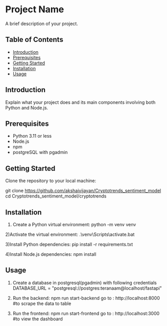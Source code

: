 # Project Name

A brief description of your project.

## Table of Contents
- [Introduction](#introduction)
- [Prerequisites](#prerequisites)
- [Getting Started](#getting-started)
- [Installation](#installation)
- [Usage](#usage)

## Introduction

Explain what your project does and its main components involving both Python and Node.js.

## Prerequisites

- Python 3.11 or less
- Node.js
- npm
- postgreSQL with pgadmin

## Getting Started

Clone the repository to your local machine:

git clone https://github.com/akshaivijayan/Cryptotrends_sentiment_model
cd Cryptotrends_sentiment_model/cryptotrends

## Installation

1) Create a Python virtual environment: 
python -m venv venv

2)Activate the virtual environment:
.\venv\Scripts\activate.bat

3)Install Python dependencies:
pip install -r requirements.txt

4)Install Node.js dependencies:
npm install

## Usage

1) Create a database in postgresql(pgadmin) with following credentials
DATABASE_URL = "postgresql://postgres:teranaam@localhost/fastapi"

2) Run the backend:
npm run start-backend
go to : http://localhost:8000 #to scrape the data to table

3) Run the frontend:
npm run start-frontend
go to : http://localhost:3000 #to view the dashboard

